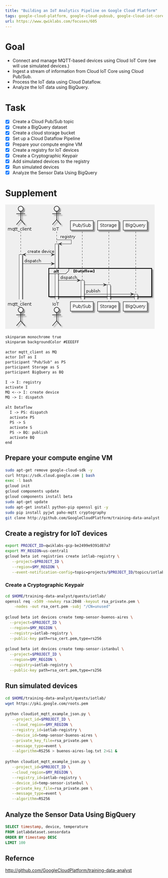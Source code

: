 ```yaml
---
title: "Building an IoT Analytics Pipeline on Google Cloud Platform"
tags: google-cloud-platform, google-cloud-pubsub, google-cloud-iot-core, google-cloud-bigquery
url: https://www.qwiklabs.com/focuses/605
---
```


# Goal
- Connect and manage MQTT-based devices using Cloud IoT Core (we will use simulated devices.)
- Ingest a stream of information from Cloud IoT Core using Cloud Pub/Sub.
- Process the IoT data using Cloud Dataflow.
- Analyze the IoT data using BigQuery.

# Task
- [x] Create a Cloud Pub/Sub topic
- [x] Create a BigQuery dataset
- [x] Create a cloud storage bucket
- [x] Set up a Cloud Dataflow Pipeline
- [x] Prepare your compute engine VM
- [x] Create a registry for IoT devices
- [x] Create a Cryptographic Keypair
- [x] Add simulated devices to the registry
- [x] Run simulated devices
- [x] Analyze the Sensor Data Using BigQuery

# Supplement
![](building_an_iot_analytics_pipeline_on_google_cloud_platform.png)

```uml
skinparam monochrome true
skinparam backgroundColor #EEEEFF

actor mqtt_client as MQ
actor IoT as I
participant "Pub/Sub" as PS
participant Storage as S
participant BigQuery as BQ

I -> I: registry
activate I
MQ <--> I: create device
MQ -> I: dispatch

alt Dataflow
  I -> PS: dispatch
  activate PS
  PS -> S
  activate S
  PS -> BQ: publish
  activate BQ
end
```

## Prepare your compute engine VM
```sh
sudo apt-get remove google-cloud-sdk -y
curl https://sdk.cloud.google.com | bash
exec -l bash
gcloud init
gcloud components update
gcloud components install beta
sudo apt-get update
sudo apt-get install python-pip openssl git -y
sudo pip install pyjwt paho-mqtt cryptography
git clone http://github.com/GoogleCloudPlatform/training-data-analyst
```

## Create a registry for IoT devices
```sh
export PROJECT_ID=qwiklabs-gcp-be2499e9391d87a7
export MY_REGION=us-central1
gcloud beta iot registries create iotlab-registry \
   --project=$PROJECT_ID \
   --region=$MY_REGION \
   --event-notification-config=topic=projects/$PROJECT_ID/topics/iotlab
```

### Create a Cryptographic Keypair
```sh
cd $HOME/training-data-analyst/quests/iotlab/
openssl req -x509 -newkey rsa:2048 -keyout rsa_private.pem \
    -nodes -out rsa_cert.pem -subj "/CN=unused"

gcloud beta iot devices create temp-sensor-buenos-aires \
  --project=$PROJECT_ID \
  --region=$MY_REGION \
  --registry=iotlab-registry \
  --public-key path=rsa_cert.pem,type=rs256

gcloud beta iot devices create temp-sensor-istanbul \
  --project=$PROJECT_ID \
  --region=$MY_REGION \
  --registry=iotlab-registry \
  --public-key path=rsa_cert.pem,type=rs256
```

## Run simulated devices
```sh
cd $HOME/training-data-analyst/quests/iotlab/
wget https://pki.google.com/roots.pem

python cloudiot_mqtt_example_json.py \
   --project_id=$PROJECT_ID \
   --cloud_region=$MY_REGION \
   --registry_id=iotlab-registry \
   --device_id=temp-sensor-buenos-aires \
   --private_key_file=rsa_private.pem \
   --message_type=event \
   --algorithm=RS256 > buenos-aires-log.txt 2>&1 &

python cloudiot_mqtt_example_json.py \
   --project_id=$PROJECT_ID \
   --cloud_region=$MY_REGION \
   --registry_id=iotlab-registry \
   --device_id=temp-sensor-istanbul \
   --private_key_file=rsa_private.pem \
   --message_type=event \
   --algorithm=RS256
```

## Analyze the Sensor Data Using BigQuery
```sql
SELECT timestamp, device, temperature
FROM iotlabdataset.sensordata
ORDER BY timestamp DESC
LIMIT 100
```

## Refernce
http://github.com/GoogleCloudPlatform/training-data-analyst